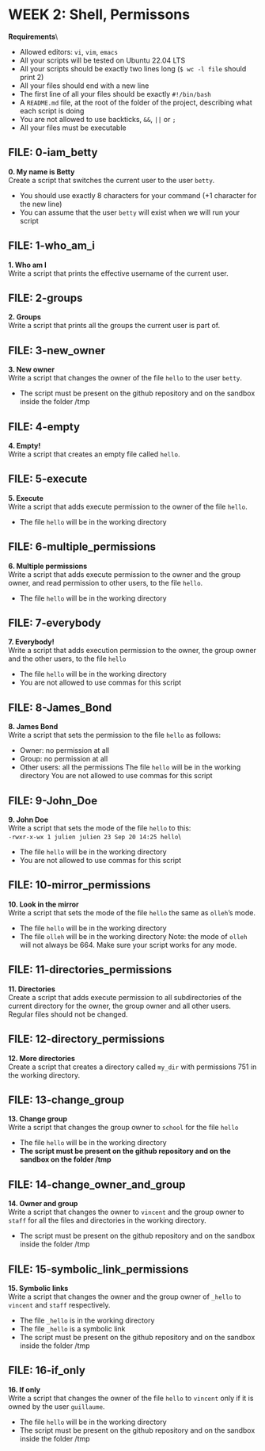 # WEEK 2: Shell, Permissons
**Requirements**\
- Allowed editors: `vi`, `vim`, `emacs`
- All your scripts will be tested on Ubuntu 22.04 LTS
- All your scripts should be exactly two lines long (`$ wc -l file` should print 2)
- All your files should end with a new line
- The first line of all your files should be exactly `#!/bin/bash`
- A `README.md` file, at the root of the folder of the project, describing what each script is doing
- You are not allowed to use backticks, `&&`, `||` or `;`
- All your files must be executable


## FILE: 0-iam_betty
**0. My name is Betty**\
Create a script that switches the current user to the user `betty`.
- You should use exactly 8 characters for your command (+1 character for the new line)
- You can assume that the user `betty` will exist when we will run your script

## FILE: 1-who_am_i
**1. Who am I**\
Write a script that prints the effective username of the current user.

## FILE: 2-groups
**2. Groups**\
Write a script that prints all the groups the current user is part of.

## FILE: 3-new_owner
**3. New owner**\
Write a script that changes the owner of the file `hello` to the user `betty`.
- The script must be present on the github repository and on the sandbox inside the folder /tmp

## FILE: 4-empty
**4. Empty!**\
Write a script that creates an empty file called `hello`.

## FILE: 5-execute
**5. Execute**\
Write a script that adds execute permission to the owner of the file `hello`.
- The file `hello` will be in the working directory

## FILE: 6-multiple_permissions
**6. Multiple permissions**\
Write a script that adds execute permission to the owner and the group owner, and read permission to other users, to the file `hello`.
- The file `hello` will be in the working directory

## FILE: 7-everybody
**7. Everybody!**\
Write a script that adds execution permission to the owner, the group owner and the other users, to the file `hello`
- The file `hello` will be in the working directory
- You are not allowed to use commas for this script

## FILE: 8-James_Bond
**8. James Bond**\
Write a script that sets the permission to the file `hello` as follows:
- Owner: no permission at all
- Group: no permission at all
- Other users: all the permissions
The file `hello` will be in the working directory You are not allowed to use commas for this script

## FILE: 9-John_Doe
**9. John Doe**\
Write a script that sets the mode of the file `hello` to this:\
`-rwxr-x-wx 1 julien julien 23 Sep 20 14:25 hello`\
- The file `hello` will be in the working directory
- You are not allowed to use commas for this script

## FILE: 10-mirror_permissions
**10. Look in the mirror**\
Write a script that sets the mode of the file `hello` the same as `olleh`’s mode.
- The file `hello` will be in the working directory
- The file `olleh` will be in the working directory
Note: the mode of `olleh` will not always be 664. Make sure your script works for any mode.

## FILE: 11-directories_permissions
**11. Directories**\
Create a script that adds execute permission to all subdirectories of the current directory for the owner, the group owner and all other users. Regular files should not be changed.

## FILE: 12-directory_permissions
**12. More directories**\
Create a script that creates a directory called `my_dir` with permissions 751 in the working directory.

## FILE: 13-change_group
**13. Change group**\
Write a script that changes the group owner to `school` for the file `hello`
- The file `hello` will be in the working directory
- **The script must be present on the github repository and on the sandbox on the folder /tmp**

## FILE: 14-change_owner_and_group
**14. Owner and group**\
Write a script that changes the owner to `vincent` and the group owner to `staff` for all the files and directories in the working directory.
- The script must be present on the github repository and on the sandbox inside the folder /tmp

## FILE: 15-symbolic_link_permissions
**15. Symbolic links**\
Write a script that changes the owner and the group owner of `_hello` to `vincent` and `staff` respectively.
- The file `_hello` is in the working directory
- The file `_hello` is a symbolic link
- The script must be present on the github repository and on the sandbox inside the folder /tmp

## FILE: 16-if_only
**16. If only**\
Write a script that changes the owner of the file `hello` to `vincent` only if it is owned by the user `guillaume`.
- The file `hello` will be in the working directory
- The script must be present on the github repository and on the sandbox inside the folder /tmp

